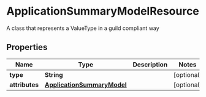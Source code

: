 

# ApplicationSummaryModelResource

A class that represents a ValueType in a guild compliant way

## Properties

Name | Type | Description | Notes
------------ | ------------- | ------------- | -------------
**type** | **String** |  |  [optional]
**attributes** | [**ApplicationSummaryModel**](ApplicationSummaryModel.md) |  |  [optional]



